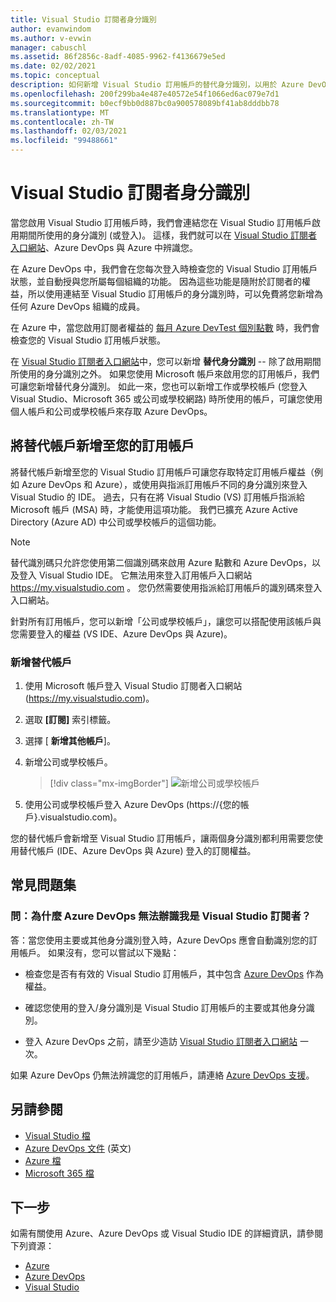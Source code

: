 ```yaml
---
title: Visual Studio 訂閱者身分識別
author: evanwindom
ms.author: v-evwin
manager: cabuschl
ms.assetid: 86f2856c-8adf-4085-9962-f4136679e5ed
ms.date: 02/02/2021
ms.topic: conceptual
description: 如何新增 Visual Studio 訂用帳戶的替代身分識別，以用於 Azure DevOps 和 Azure
ms.openlocfilehash: 200f299ba4e487e40572e54f1066ed6ac079e7d1
ms.sourcegitcommit: b0ecf9bb0d887bc0a900578089bf41ab8dddbb78
ms.translationtype: MT
ms.contentlocale: zh-TW
ms.lasthandoff: 02/03/2021
ms.locfileid: "99488661"
---
```

# <a name="identities-for-visual-studio-subscribers"></a>Visual Studio 訂閱者身分識別
當您啟用 Visual Studio 訂用帳戶時，我們會連結您在 Visual Studio 訂用帳戶啟用期間所使用的身分識別 (或登入)。 這樣，我們就可以在 [Visual Studio 訂閱者入口網站](https://my.visualstudio.com?wt.mc_id=o~msft~docs)、Azure DevOps 與 Azure 中辨識您。

在 Azure DevOps 中，我們會在您每次登入時檢查您的 Visual Studio 訂用帳戶狀態，並自動授與您所屬每個組織的功能。
因為這些功能是隨附於訂閱者的權益，所以使用連結至 Visual Studio 訂用帳戶的身分識別時，可以免費將您新增為任何 Azure DevOps 組織的成員。

在 Azure 中，當您啟用訂閱者權益的 [每月 Azure DevTest 個別點數](https://azure.microsoft.com/pricing/member-offers/credit-for-visual-studio-subscribers/) 時，我們會檢查您的 Visual Studio 訂用帳戶狀態。

在 [Visual Studio 訂閱者入口網站](https://my.visualstudio.com?wt.mc_id=o~msft~docs)中，您可以新增 **替代身分識別** -- 除了啟用期間所使用的身分識別之外。 如果您使用 Microsoft 帳戶來啟用您的訂用帳戶，我們可讓您新增替代身分識別。 如此一來，您也可以新增工作或學校帳戶 (您登入 Visual Studio、Microsoft 365 或公司或學校網路) 時所使用的帳戶，可讓您使用個人帳戶和公司或學校帳戶來存取 Azure DevOps。

## <a name="add-an-alternate-account-to-your-subscription"></a>將替代帳戶新增至您的訂用帳戶
將替代帳戶新增至您的 Visual Studio 訂用帳戶可讓您存取特定訂用帳戶權益（例如 Azure DevOps 和 Azure），或使用與指派訂用帳戶不同的身分識別來登入 Visual Studio 的 IDE。 過去，只有在將 Visual Studio (VS) 訂用帳戶指派給 Microsoft 帳戶 (MSA) 時，才能使用這項功能。 我們已擴充 Azure Active Directory (Azure AD) 中公司或學校帳戶的這個功能。

> [!NOTE]
> 替代識別碼只允許您使用第二個識別碼來啟用 Azure 點數和 Azure DevOps，以及登入 Visual Studio IDE。  它無法用來登入訂用帳戶入口網站 <https://my.visualstudio.com> 。  您仍然需要使用指派給訂用帳戶的識別碼來登入入口網站。 

針對所有訂用帳戶，您可以新增「公司或學校帳戶」，讓您可以搭配使用該帳戶與您需要登入的權益 (VS IDE、Azure DevOps 與 Azure)。

### <a name="add-the-alternate-account"></a>新增替代帳戶
1. 使用 Microsoft 帳戶登入 Visual Studio 訂閱者入口網站 (https://my.visualstudio.com)。
2. 選取 **[訂閱]** 索引標籤。
3. 選擇 [ **新增其他帳戶**]。
4. 新增公司或學校帳戶。
    > [!div class="mx-imgBorder"]
    > ![新增公司或學校帳戶](_img/vs-alternate-identity/enter-alternate-account-my-visual-studio-com-portal.png "在您的訂用帳戶上新增工作或學校帳戶作為其他帳戶。")

5. 使用公司或學校帳戶登入 Azure DevOps (https://{您的帳戶}.visualstudio.com)。

您的替代帳戶會新增至 Visual Studio 訂用帳戶，讓兩個身分識別都利用需要您使用替代帳戶 (IDE、Azure DevOps 與 Azure) 登入的訂閱權益。

## <a name="faq"></a>常見問題集

### <a name="q--why-doesnt-azure-devops-recognize-me-as-a-visual-studio-subscriber"></a>問：為什麼 Azure DevOps 無法辦識我是 Visual Studio 訂閱者？

答：當您使用主要或其他身分識別登入時，Azure DevOps 應會自動識別您的訂用帳戶。 如果沒有，您可以嘗試以下幾點：

* 檢查您是否有有效的 Visual Studio 訂用帳戶，其中包含 [Azure DevOps](vs-azure-devops.md#eligibility) 作為權益。

* 確認您使用的登入/身分識別是 Visual Studio 訂用帳戶的主要或其他身分識別。

* 登入 Azure DevOps 之前，請至少造訪 [Visual Studio 訂閱者入口網站](https://my.visualstudio.com?wt.mc_id=o~msft~docs) 一次。

如果 Azure DevOps 仍無法辨識您的訂用帳戶，請連絡 [Azure DevOps 支援](https://azure.microsoft.com/support/devops/)。

## <a name="see-also"></a>另請參閱
- [Visual Studio 檔](/visualstudio/)
- [Azure DevOps 文件](/azure/devops/) \(英文\)
- [Azure 檔](/azure/)
- [Microsoft 365 檔](/microsoft-365/)

## <a name="next-steps"></a>下一步 
如需有關使用 Azure、Azure DevOps 或 Visual Studio IDE 的詳細資訊，請參閱下列資源：
- [Azure](vs-azure.md)
- [Azure DevOps](vs-azure-devops.md)
- [Visual Studio](vs-ide-benefit.md)